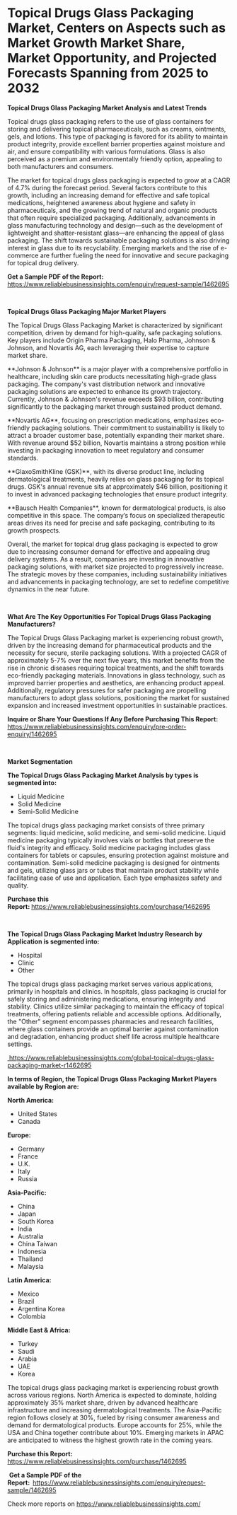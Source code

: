 <p><h1>Topical Drugs Glass Packaging Market, Centers on Aspects such as Market Growth Market Share, Market Opportunity, and Projected Forecasts Spanning from 2025 to 2032</h1></p><p><strong>Topical Drugs Glass Packaging Market Analysis and Latest Trends</strong></p>
<p><p>Topical drugs glass packaging refers to the use of glass containers for storing and delivering topical pharmaceuticals, such as creams, ointments, gels, and lotions. This type of packaging is favored for its ability to maintain product integrity, provide excellent barrier properties against moisture and air, and ensure compatibility with various formulations. Glass is also perceived as a premium and environmentally friendly option, appealing to both manufacturers and consumers.</p><p>The market for topical drugs glass packaging is expected to grow at a CAGR of 4.7% during the forecast period. Several factors contribute to this growth, including an increasing demand for effective and safe topical medications, heightened awareness about hygiene and safety in pharmaceuticals, and the growing trend of natural and organic products that often require specialized packaging. Additionally, advancements in glass manufacturing technology and design—such as the development of lightweight and shatter-resistant glass—are enhancing the appeal of glass packaging. The shift towards sustainable packaging solutions is also driving interest in glass due to its recyclability. Emerging markets and the rise of e-commerce are further fueling the need for innovative and secure packaging for topical drug delivery.</p></p>
<p><strong>Get a Sample PDF of the Report:&nbsp;</strong> <a href="https://www.reliablebusinessinsights.com/enquiry/request-sample/1462695?utm_campaign=3253&utm_medium=2&utm_source=Github&utm_content=ia&utm_term=08032025&utm_id=topical-drugs-glass-packaging">https://www.reliablebusinessinsights.com/enquiry/request-sample/1462695</a></p>
<p>&nbsp;</p>
<p><strong>Topical Drugs Glass Packaging Major Market Players</strong></p>
<p><p>The Topical Drugs Glass Packaging Market is characterized by significant competition, driven by demand for high-quality, safe packaging solutions. Key players include Origin Pharma Packaging, Halo Pharma, Johnson & Johnson, and Novartis AG, each leveraging their expertise to capture market share.</p><p>**Johnson & Johnson** is a major player with a comprehensive portfolio in healthcare, including skin care products necessitating high-grade glass packaging. The company's vast distribution network and innovative packaging solutions are expected to enhance its growth trajectory. Currently, Johnson & Johnson's revenue exceeds $93 billion, contributing significantly to the packaging market through sustained product demand.</p><p>**Novartis AG**, focusing on prescription medications, emphasizes eco-friendly packaging solutions. Their commitment to sustainability is likely to attract a broader customer base, potentially expanding their market share. With revenue around $52 billion, Novartis maintains a strong position while investing in packaging innovation to meet regulatory and consumer standards.</p><p>**GlaxoSmithKline (GSK)**, with its diverse product line, including dermatological treatments, heavily relies on glass packaging for its topical drugs. GSK's annual revenue sits at approximately $46 billion, positioning it to invest in advanced packaging technologies that ensure product integrity.</p><p>**Bausch Health Companies**, known for dermatological products, is also competitive in this space. The company’s focus on specialized therapeutic areas drives its need for precise and safe packaging, contributing to its growth prospects.</p><p>Overall, the market for topical drug glass packaging is expected to grow due to increasing consumer demand for effective and appealing drug delivery systems. As a result, companies are investing in innovative packaging solutions, with market size projected to progressively increase. The strategic moves by these companies, including sustainability initiatives and advancements in packaging technology, are set to redefine competitive dynamics in the near future.</p></p>
<p>&nbsp;</p>
<p><strong>What Are The Key Opportunities For Topical Drugs Glass Packaging Manufacturers?</strong></p>
<p><p>The Topical Drugs Glass Packaging market is experiencing robust growth, driven by the increasing demand for pharmaceutical products and the necessity for secure, sterile packaging solutions. With a projected CAGR of approximately 5-7% over the next five years, this market benefits from the rise in chronic diseases requiring topical treatments, and the shift towards eco-friendly packaging materials. Innovations in glass technology, such as improved barrier properties and aesthetics, are enhancing product appeal. Additionally, regulatory pressures for safer packaging are propelling manufacturers to adopt glass solutions, positioning the market for sustained expansion and increased investment opportunities in sustainable practices.</p></p>
<p><strong>Inquire or Share Your Questions If Any Before Purchasing This Report:</strong> <a href="https://www.reliablebusinessinsights.com/enquiry/pre-order-enquiry/1462695?utm_campaign=3253&utm_medium=2&utm_source=Github&utm_content=ia&utm_term=08032025&utm_id=topical-drugs-glass-packaging">https://www.reliablebusinessinsights.com/enquiry/pre-order-enquiry/1462695</a></p>
<p>&nbsp;</p>
<p><strong>Market Segmentation</strong></p>
<p><strong>The Topical Drugs Glass Packaging Market Analysis by types is segmented into:</strong></p>
<p><ul><li>Liquid Medicine</li><li>Solid Medicine</li><li>Semi-Solid Medicine</li></ul></p>
<p><p>The topical drugs glass packaging market consists of three primary segments: liquid medicine, solid medicine, and semi-solid medicine. Liquid medicine packaging typically involves vials or bottles that preserve the fluid's integrity and efficacy. Solid medicine packaging includes glass containers for tablets or capsules, ensuring protection against moisture and contamination. Semi-solid medicine packaging is designed for ointments and gels, utilizing glass jars or tubes that maintain product stability while facilitating ease of use and application. Each type emphasizes safety and quality.</p></p>
<p><strong>Purchase this Report:&nbsp;</strong><a href="https://www.reliablebusinessinsights.com/purchase/1462695?utm_campaign=3253&utm_medium=2&utm_source=Github&utm_content=ia&utm_term=08032025&utm_id=topical-drugs-glass-packaging">https://www.reliablebusinessinsights.com/purchase/1462695</a></p>
<p>&nbsp;</p>
<p><strong>The Topical Drugs Glass Packaging Market Industry Research by Application is segmented into:</strong></p>
<p><ul><li>Hospital</li><li>Clinic</li><li>Other</li></ul></p>
<p><p>The topical drugs glass packaging market serves various applications, primarily in hospitals and clinics. In hospitals, glass packaging is crucial for safely storing and administering medications, ensuring integrity and stability. Clinics utilize similar packaging to maintain the efficacy of topical treatments, offering patients reliable and accessible options. Additionally, the "Other" segment encompasses pharmacies and research facilities, where glass containers provide an optimal barrier against contamination and degradation, enhancing product shelf life across multiple healthcare settings.</p></p>
<p><a href="https://www.reliablebusinessinsights.com/global-topical-drugs-glass-packaging-market-r1462695?utm_campaign=3253&utm_medium=2&utm_source=Github&utm_content=ia&utm_term=08032025&utm_id=topical-drugs-glass-packaging">&nbsp;https://www.reliablebusinessinsights.com/global-topical-drugs-glass-packaging-market-r1462695</a></p>
<p><strong>In terms of Region, the Topical Drugs Glass Packaging Market Players available by Region are:</strong></p>
<p>
    <p> <strong> North America: </strong>
        <ul>
            <li>United States</li>
            <li>Canada</li>
        </ul>
        </p> 
    <p> <strong> Europe: </strong>
        <ul>
            <li>Germany</li>
            <li>France</li>
            <li>U.K.</li>
            <li>Italy</li>
            <li>Russia</li>
        </ul>
        </p> 
    <p> <strong> Asia-Pacific: </strong>
        <ul>
            <li>China</li>
            <li>Japan</li>
            <li>South Korea</li>
            <li>India</li>
            <li>Australia</li>
            <li>China Taiwan</li>
            <li>Indonesia</li>
            <li>Thailand</li>
            <li>Malaysia</li>
        </ul>
        </p> 
    <p> <strong> Latin America: </strong>
        <ul>
            <li>Mexico</li>
            <li>Brazil</li>
            <li>Argentina Korea</li>
            <li>Colombia</li>
        </ul>
        </p> 
    <p> <strong> Middle East & Africa: </strong>
        <ul>
            <li>Turkey</li>
            <li>Saudi</li>
            <li>Arabia</li>
            <li>UAE</li>
            <li>Korea</li>
        </ul>
    </p>
    </p>
<p><p>The topical drugs glass packaging market is experiencing robust growth across various regions. North America is expected to dominate, holding approximately 35% market share, driven by advanced healthcare infrastructure and increasing dermatological treatments. The Asia-Pacific region follows closely at 30%, fueled by rising consumer awareness and demand for dermatological products. Europe accounts for 25%, while the USA and China together contribute about 10%. Emerging markets in APAC are anticipated to witness the highest growth rate in the coming years.</p></p>
<p><strong>Purchase this Report: </strong><a href="https://www.reliablebusinessinsights.com/purchase/1462695?utm_campaign=3253&utm_medium=2&utm_source=Github&utm_content=ia&utm_term=08032025&utm_id=topical-drugs-glass-packaging">https://www.reliablebusinessinsights.com/purchase/1462695</a></p>
<p>&nbsp;<strong>Get a Sample PDF of the Report:&nbsp;&nbsp;</strong><a href="https://www.reliablebusinessinsights.com/enquiry/request-sample/1462695?utm_campaign=3253&utm_medium=2&utm_source=Github&utm_content=ia&utm_term=08032025&utm_id=topical-drugs-glass-packaging">https://www.reliablebusinessinsights.com/enquiry/request-sample/1462695</a></p>
<p><strong></strong></p>
<p>Check more reports on <a href="https://www.reliablebusinessinsights.com/?utm_campaign=3253&utm_medium=2&utm_source=Github&utm_content=ia&utm_term=08032025&utm_id=topical-drugs-glass-packaging">https://www.reliablebusinessinsights.com/</a></p>